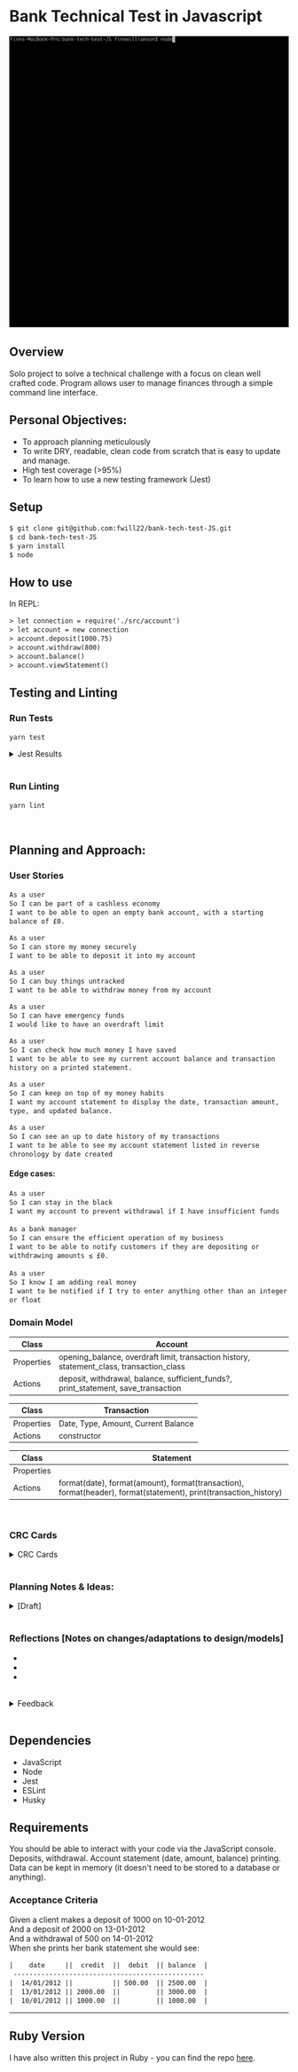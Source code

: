 # Bank Technical Test in Javascript
![CommandLineGif](public/images/BankTech.gif)

## Overview
Solo project to solve a technical challenge with a focus on clean well crafted code. 
Program allows user to manage finances through a simple command line interface. 

## Personal Objectives: 
* To approach planning meticulously
* To write DRY, readable, clean code from scratch that is easy to update and manage.
* High test coverage (>95%)
* To learn how to use a new testing framework (Jest)
## Setup 
```
$ git clone git@github.com:fwill22/bank-tech-test-JS.git
$ cd bank-tech-test-JS
$ yarn install
$ node
```

## How to use
In REPL:
```
> let connection = require('./src/account')
> let account = new connection
> account.deposit(1000.75)
> account.withdraw(800)
> account.balance()
> account.viewStatement()

```

## Testing and Linting
### Run Tests
```
yarn test
```
<details>
<summary> Jest Results </summary>
<br>

![](public/images/jestBankTest.png)

</details>
<br>

### Run Linting
```
yarn lint
```
<br>

## Planning and Approach: 
### User Stories
```
As a user
So I can be part of a cashless economy
I want to be able to open an empty bank account, with a starting balance of £0.
```
```
As a user
So I can store my money securely
I want to be able to deposit it into my account
```
```
As a user
So I can buy things untracked 
I want to be able to withdraw money from my account
```
```
As a user
So I can have emergency funds
I would like to have an overdraft limit
```
```
As a user
So I can check how much money I have saved
I want to be able to see my current account balance and transaction history on a printed statement.
```
```
As a user
So I can keep on top of my money habits
I want my account statement to display the date, transaction amount, type, and updated balance.
```
```
As a user
So I can see an up to date history of my transactions
I want to be able to see my account statement listed in reverse chronology by date created
```

#### Edge cases:
```
As a user
So I can stay in the black
I want my account to prevent withdrawal if I have insufficient funds

As a bank manager
So I can ensure the efficient operation of my business
I want to be able to notify customers if they are depositing or withdrawing amounts ≤ £0. 

As a user
So I know I am adding real money
I want to be notified if I try to enter anything other than an integer or float
```

### Domain Model

Class     | Account  |
--------- |----------|
Properties| opening_balance, overdraft limit, transaction history, statement_class, transaction_class
Actions   | deposit, withdrawal, balance, sufficient_funds?, print_statement, save_transaction


Class  | Transaction |
---------|----------|
 Properties | Date, Type, Amount, Current Balance | 
 Actions | constructor | 

 Class  | Statement |
---------|----------|
 Properties | | 
 Actions | format(date), format(amount), format(transaction), format(header), format(statement), print(transaction_history)| 

 
<br>

### CRC Cards

<details>
  <summary> CRC Cards </summary>

**Account**: <br>
| *Responsibilities*:  | *Collaborators*: |
-----------------------|------------------|
|Knows about:          |  Transaction, Statement |

</details>
<br>

### Planning Notes & Ideas: <br>

<details> 
  <summary> [Draft] </summary>

 * withdrawal [- if sufficient_funds?] - add to transaction_history (private method) <br>
 * balance (iterates through transaction history) and  <br>
 * @transaction_history = [] 
  
 </details>
<br>

### Reflections [Notes on changes/adaptations to design/models]

* 
*
*
<br>

<details>
<summary> Feedback </summary>
> Positive <br>
> To improve
[ ] 
</details>
<br>

## Dependencies
* JavaScript
* Node
* Jest
* ESLint
* Husky

## Requirements
You should be able to interact with your code via the JavaScript console.
Deposits, withdrawal.
Account statement (date, amount, balance) printing.
Data can be kept in memory (it doesn't need to be stored to a database or anything).
### Acceptance Criteria
Given a client makes a deposit of 1000 on 10-01-2012<br>
And a deposit of 2000 on 13-01-2012 <br>
And a withdrawal of 500 on 14-01-2012 <br>
When she prints her bank statement she would see:
```
|    date     ||  credit  ||  debit  || balance  |
 ------------------------------------------------
|  14/01/2012 ||          || 500.00  || 2500.00  |
|  13/01/2012 || 2000.00  ||         || 3000.00  |
|  10/01/2012 || 1000.00  ||         || 1000.00  |
```
---------------------------
## Ruby Version
I have also written this project in Ruby - you can find the repo [here](https://github.com/fwill22/bank-tech-test-ruby).
